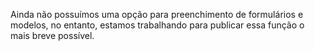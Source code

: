 Ainda não possuímos uma opção para preenchimento de formulários e modelos, no entanto, estamos trabalhando para publicar essa função o mais breve possível.